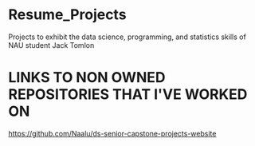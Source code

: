 # Resume_Projects
Projects to exhibit the data science, programming, and statistics skills of NAU student Jack Tomlon

# LINKS TO NON OWNED REPOSITORIES THAT I'VE WORKED ON
https://github.com/Naalu/ds-senior-capstone-projects-website 
